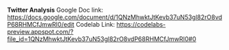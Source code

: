 **Twitter Analysis**
Google Doc link: https://docs.google.com/document/d/1QNzMhwktJtKevb37uN53gl82rO8vdP68RHMCfJmwRI0/edit
Codelab Link: https://codelabs-preview.appspot.com/?file_id=1QNzMhwktJtKevb37uN53gl82rO8vdP68RHMCfJmwRI0#0
